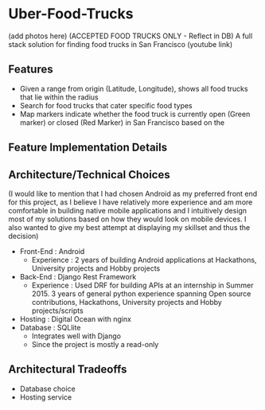 # Uber-Food-Trucks

(add photos here)
(ACCEPTED FOOD TRUCKS ONLY - Reflect in DB)
A full stack solution for finding food trucks in San Francisco
(youtube link)
## Features
- Given a range from origin (Latitude, Longitude), shows all food trucks that lie within the radius
- Search for food trucks that cater specific food types
- Map markers indicate whether the food truck is currently open (Green marker) or closed (Red Marker) in San Francisco based on the 

## Feature Implementation Details

## Architecture/Technical Choices
(I would like to mention that I had chosen Android as my preferred front end for this project, as I believe I have relatively more experience and am more comfortable in building native mobile applications and I intuitively design most of my solutions based on how they would look on mobile devices. I also wanted to give my best attempt at displaying my skillset and thus the decision)

- Front-End : Android
	- Experience : 2 years of building Android applications at Hackathons, University projects and Hobby projects
- Back-End : Django Rest Framework
	- Experience : Used DRF for building APIs at an internship in Summer 2015. 3 years of general python experience spanning Open source contributions, Hackathons, University projects and Hobby projects/scripts
- Hosting : Digital Ocean with nginx
- Database : SQLlite
	- Integrates well with Django
	- Since the project is mostly a read-only

## Architectural Tradeoffs

- Database choice
- Hosting service



